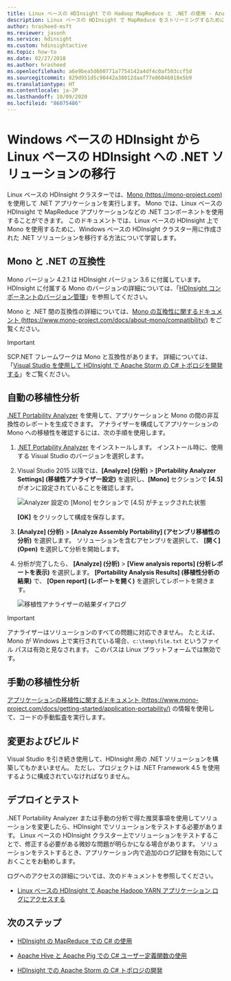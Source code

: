 ```yaml
---
title: Linux ベースの HDInsight での Hadoop MapReduce と .NET の使用 - Azure
description: Linux ベースの HDInsight で MapReduce をストリーミングするために .NET アプリケーションを使用する方法について説明します。
author: hrasheed-msft
ms.reviewer: jasonh
ms.service: hdinsight
ms.custom: hdinsightactive
ms.topic: how-to
ms.date: 02/27/2018
ms.author: hrasheed
ms.openlocfilehash: a6e9bea5d600771a7754142a4df4c0af503ccf5d
ms.sourcegitcommit: 829d951d5c90442a38012daaf77e86046018e5b9
ms.translationtype: HT
ms.contentlocale: ja-JP
ms.lasthandoff: 10/09/2020
ms.locfileid: "86075486"
---
```

# <a name="migrate-net-solutions-for-windows-based-hdinsight-to-linux-based-hdinsight"></a>Windows ベースの HDInsight から Linux ベースの HDInsight への .NET ソリューションの移行

Linux ベースの HDInsight クラスターでは、[Mono (https://mono-project.com)](https://mono-project.com) を使用して .NET アプリケーションを実行します。 Mono では、Linux ベースの HDInsight で MapReduce アプリケーションなどの .NET コンポーネントを使用することができます。 このドキュメントでは、Linux ベースの HDInsight 上で Mono を使用するために、Windows ベースの HDInsight クラスター用に作成された .NET ソリューションを移行する方法について学習します。

## <a name="mono-compatibility-with-net"></a>Mono と .NET の互換性

Mono バージョン 4.2.1 は HDInsight バージョン 3.6 に付属しています。 HDInsight に付属する Mono のバージョンの詳細については、「[HDInsight コンポーネントのバージョン管理](hdinsight-component-versioning.md)」を参照してください。

Mono と .NET 間の互換性の詳細については、[Mono の互換性に関するドキュメント (https://www.mono-project.com/docs/about-mono/compatibility/)](https://www.mono-project.com/docs/about-mono/compatibility/) をご覧ください。

> [!IMPORTANT]  
> SCP.NET フレームワークは Mono と互換性があります。 詳細については、「[Visual Studio を使用して HDInsight で Apache Storm の C# トポロジを開発する](storm/apache-storm-develop-csharp-visual-studio-topology.md)」をご覧ください。

## <a name="automated-portability-analysis"></a>自動の移植性分析

[.NET Portability Analyzer](https://marketplace.visualstudio.com/items?itemName=ConnieYau.NETPortabilityAnalyzer) を使用して、アプリケーションと Mono の間の非互換性のレポートを生成できます。 アナライザーを構成してアプリケーションの Mono への移植性を確認するには、次の手順を使用します。

1. [.NET Portability Analyzer](https://marketplace.visualstudio.com/items?itemName=ConnieYau.NETPortabilityAnalyzer) をインストールします。 インストール時に、使用する Visual Studio のバージョンを選択します。

2. Visual Studio 2015 以降では、__[Analyze] \(分析)__ > __[Portability Analyzer Settings] \(移植性アナライザー設定)__ を選択し、__[Mono]__ セクションで __[4.5]__ がオンに設定されていることを確認します。

    ![Analyzer 設定の [Mono] セクションで [4.5] がチェックされた状態](./media/hdinsight-hadoop-migrate-dotnet-to-linux/portability-analyzer-settings.png)

    __[OK]__ をクリックして構成を保存します。

3. __[Analyze] \(分析)__  >  __[Analyze Assembly Portability] \(アセンブリ移植性の分析)__ を選択します。 ソリューションを含むアセンブリを選択して、 __[開く] \(Open)__ を選択して分析を開始します。

4. 分析が完了したら、 __[Analyze] \(分析)__  >  __[View analysis reports] \(分析レポートを表示)__ を選択します。 __[Portability Analysis Results] \(移植性分析の結果)__ で、 __[Open report] \(レポートを開く)__ を選択してレポートを開きます。

    ![移植性アナライザーの結果ダイアログ](./media/hdinsight-hadoop-migrate-dotnet-to-linux/portability-analyzer-results.png)

> [!IMPORTANT]  
> アナライザーはソリューションのすべての問題に対応できません。 たとえば、Mono が Windows 上で実行されている場合、`c:\temp\file.txt` というファイル パスは有効と見なされます。 このパスは Linux プラットフォームでは無効です。

## <a name="manual-portability-analysis"></a>手動の移植性分析

[アプリケーションの移植性に関するドキュメント (https://www.mono-project.com/docs/getting-started/application-portability/)](https://www.mono-project.com/docs/getting-started/application-portability/) の情報を使用して、コードの手動監査を実行します。

## <a name="modify-and-build"></a>変更およびビルド

Visual Studio を引き続き使用して、HDInsight 用の .NET ソリューションを構築してもかまいません。 ただし、プロジェクトは .NET Framework 4.5 を使用するように構成されていなければなりません。

## <a name="deploy-and-test"></a>デプロイとテスト

.NET Portability Analyzer または手動の分析で得た推奨事項を使用してソリューションを変更したら、HDInsight でソリューションをテストする必要があります。 Linux ベースの HDInsight クラスター上でソリューションをテストすることで、修正する必要がある微妙な問題が明らかになる場合があります。 ソリューションをテストするとき、アプリケーション内で追加のログ記録を有効にしておくことをお勧めします。

ログへのアクセスの詳細については、次のドキュメントを参照してください。

* [Linux ベースの HDInsight で Apache Hadoop YARN アプリケーション ログにアクセスする](hdinsight-hadoop-access-yarn-app-logs-linux.md)

## <a name="next-steps"></a>次のステップ

* [HDInsight の MapReduce での C# の使用](hadoop/apache-hadoop-dotnet-csharp-mapreduce-streaming.md)

* [Apache Hive と Apache Pig での C# ユーザー定義関数の使用](hadoop/apache-hadoop-hive-pig-udf-dotnet-csharp.md)

* [HDInsight での Apache Storm の C# トポロジの開発](storm/apache-storm-develop-csharp-visual-studio-topology.md)
